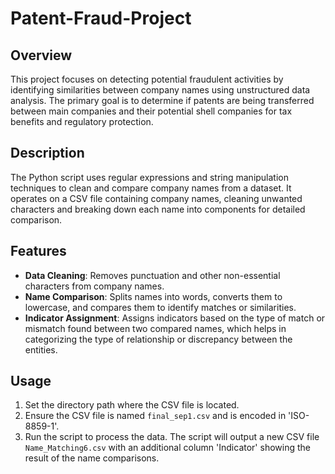 # Patent-Fraud-Project

## Overview
This project focuses on detecting potential fraudulent activities by identifying similarities between company names using unstructured data analysis. The primary goal is to determine if patents are being transferred between main companies and their potential shell companies for tax benefits and regulatory protection.

## Description
The Python script uses regular expressions and string manipulation techniques to clean and compare company names from a dataset. It operates on a CSV file containing company names, cleaning unwanted characters and breaking down each name into components for detailed comparison.

## Features
- **Data Cleaning**: Removes punctuation and other non-essential characters from company names.
- **Name Comparison**: Splits names into words, converts them to lowercase, and compares them to identify matches or similarities.
- **Indicator Assignment**: Assigns indicators based on the type of match or mismatch found between two compared names, which helps in categorizing the type of relationship or discrepancy between the entities.

## Usage
1. Set the directory path where the CSV file is located.
2. Ensure the CSV file is named `final_sep1.csv` and is encoded in 'ISO-8859-1'.
3. Run the script to process the data. The script will output a new CSV file `Name_Matching6.csv` with an additional column 'Indicator' showing the result of the name comparisons.

